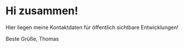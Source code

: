 # Hi zusammen!

Hier liegen meine Kontaktdaten für öffentlich sichtbare Entwicklungen!

Beste Grüße,
Thomas
